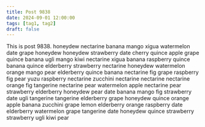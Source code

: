 ```yaml
---
title: Post 9838
date: 2024-09-01 12:00:00
tags: [tag1, tag2]
draft: false
---
```

This is post 9838.
honeydew
nectarine
banana
mango
xigua
watermelon
date
grape
honeydew
honeydew
strawberry
date
cherry
quince
apple
grape
quince
banana
ugli
mango
kiwi
nectarine
xigua
banana
raspberry
quince
banana
quince
elderberry
strawberry
nectarine
honeydew
watermelon
orange
mango
pear
elderberry
quince
banana
nectarine
fig
grape
raspberry
fig
pear
yuzu
raspberry
nectarine
zucchini
nectarine
nectarine
nectarine
orange
fig
tangerine
nectarine
pear
watermelon
apple
nectarine
pear
strawberry
elderberry
honeydew
pear
date
banana
mango
fig
strawberry
date
ugli
tangerine
tangerine
elderberry
grape
honeydew
quince
orange
apple
banana
zucchini
grape
lemon
elderberry
orange
raspberry
date
elderberry
watermelon
grape
tangerine
date
honeydew
quince
strawberry
strawberry
ugli
kiwi
pear
